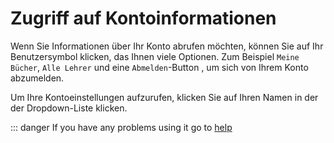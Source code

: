 # Zugriff auf Kontoinformationen

Wenn Sie Informationen über Ihr Konto abrufen möchten,
können Sie auf Ihr Benutzersymbol klicken, das Ihnen viele
Optionen. Zum Beispiel `Meine Bücher`, `Alle Lehrer` und eine `Abmelden`-Button
, um sich von Ihrem Konto abzumelden.

Um Ihre Kontoeinstellungen aufzurufen, klicken Sie auf Ihren Namen in der
der Dropdown-Liste klicken.

::: danger If you have any problems using it go to [help](help)

